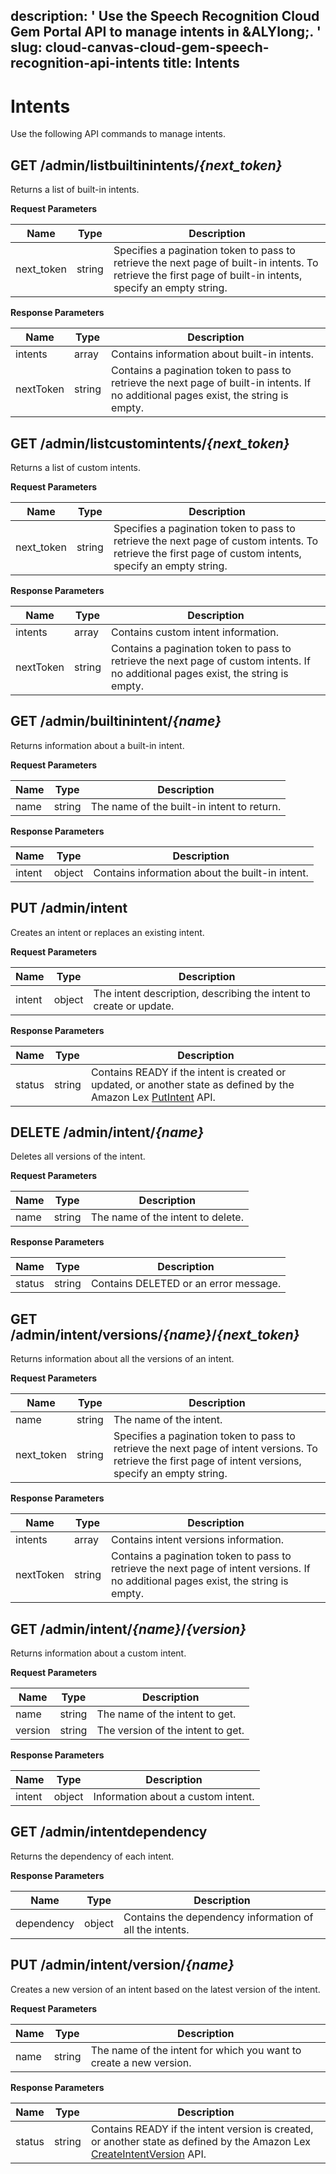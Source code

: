 description: ' Use the Speech Recognition Cloud Gem Portal API to manage intents in
  &ALYlong;. '
slug: cloud-canvas-cloud-gem-speech-recognition-api-intents
title: Intents
---
# Intents<a name="cloud-canvas-cloud-gem-speech-recognition-api-intents"></a>

Use the following API commands to manage intents\.

## GET /admin/listbuiltinintents/*\{next\_token\}*<a name="cloud-canvas-cloud-gem-speech-recognition-api-intents-get-adminlistbuiltinintentsnext-token"></a>

Returns a list of built\-in intents\.


**Request Parameters**  

| Name | Type | Description | 
| --- | --- | --- | 
| next\_token | string | Specifies a pagination token to pass to retrieve the next page of built\-in intents\. To retrieve the first page of built\-in intents, specify an empty string\. | 


**Response Parameters**  

| Name | Type | Description | 
| --- | --- | --- | 
| intents | array | Contains information about built\-in intents\. | 
| nextToken | string | Contains a pagination token to pass to retrieve the next page of built\-in intents\. If no additional pages exist, the string is empty\. | 

## GET /admin/listcustomintents/*\{next\_token\}*<a name="cloud-canvas-cloud-gem-speech-recognition-api-intents-get-adminlistcustomintentsnext-token"></a>

Returns a list of custom intents\.


**Request Parameters**  

| Name | Type | Description | 
| --- | --- | --- | 
| next\_token | string | Specifies a pagination token to pass to retrieve the next page of custom intents\. To retrieve the first page of custom intents, specify an empty string\. | 


**Response Parameters**  

| Name | Type | Description | 
| --- | --- | --- | 
| intents | array | Contains custom intent information\. | 
| nextToken | string | Contains a pagination token to pass to retrieve the next page of custom intents\. If no additional pages exist, the string is empty\. | 

## GET /admin/builtinintent/*\{name\}*<a name="cloud-canvas-cloud-gem-speech-recognition-api-get-adminbuiltinintentname"></a>

Returns information about a built\-in intent\.


**Request Parameters**  

| Name | Type | Description | 
| --- | --- | --- | 
| name | string | The name of the built\-in intent to return\. | 


**Response Parameters**  

| Name | Type | Description | 
| --- | --- | --- | 
| intent | object | Contains information about the built\-in intent\. | 

## PUT /admin/intent<a name="cloud-canvas-cloud-gem-speech-recognition-api-put-adminintent"></a>

Creates an intent or replaces an existing intent\.


**Request Parameters**  

| Name | Type | Description | 
| --- | --- | --- | 
| intent | object | The intent description, describing the intent to create or update\. | 


**Response Parameters**  

| Name | Type | Description | 
| --- | --- | --- | 
| status | string | Contains READY if the intent is created or updated, or another state as defined by the Amazon Lex [PutIntent](https://docs.aws.amazon.com/lex/latest/dg/API_PutIntent.html) API\. | 

## DELETE /admin/intent/*\{name\}*<a name="cloud-canvas-cloud-gem-speech-recognition-api-delete-adminintentname"></a>

Deletes all versions of the intent\.


**Request Parameters**  

| Name | Type | Description | 
| --- | --- | --- | 
| name | string | The name of the intent to delete\. | 


**Response Parameters**  

| Name | Type | Description | 
| --- | --- | --- | 
| status | string | Contains DELETED or an error message\. | 

## GET /admin/intent/versions/*\{name\}*/*\{next\_token\}*<a name="cloud-canvas-cloud-gem-speech-recognition-api-get-adminintentversionsnamenext-token"></a>

Returns information about all the versions of an intent\.


**Request Parameters**  

| Name | Type | Description | 
| --- | --- | --- | 
| name | string | The name of the intent\. | 
| next\_token | string | Specifies a pagination token to pass to retrieve the next page of intent versions\. To retrieve the first page of intent versions, specify an empty string\. | 


**Response Parameters**  

| Name | Type | Description | 
| --- | --- | --- | 
| intents | array | Contains intent versions information\. | 
| nextToken | string | Contains a pagination token to pass to retrieve the next page of intent versions\. If no additional pages exist, the string is empty\. | 

## GET /admin/intent/*\{name\}*/*\{version\}*<a name="cloud-canvas-cloud-gem-speech-recognition-api-get-adminintentnameversion"></a>

Returns information about a custom intent\.


**Request Parameters**  

| Name | Type | Description | 
| --- | --- | --- | 
| name | string | The name of the intent to get\. | 
| version | string | The version of the intent to get\. | 


**Response Parameters**  

| Name | Type | Description | 
| --- | --- | --- | 
| intent | object | Information about a custom intent\. | 

## GET /admin/intentdependency<a name="cloud-canvas-cloud-gem-speech-recognition-api-get-adminintentdependency"></a>

Returns the dependency of each intent\.


**Response Parameters**  

| Name | Type | Description | 
| --- | --- | --- | 
| dependency | object | Contains the dependency information of all the intents\. | 

## PUT /admin/intent/version/*\{name\}*<a name="cloud-canvas-cloud-gem-speech-recognition-api-put-adminintentversionname"></a>

Creates a new version of an intent based on the latest version of the intent\.


**Request Parameters**  

| Name | Type | Description | 
| --- | --- | --- | 
| name | string | The name of the intent for which you want to create a new version\. | 


**Response Parameters**  

| Name | Type | Description | 
| --- | --- | --- | 
| status | string | Contains READY if the intent version is created, or another state as defined by the Amazon Lex [CreateIntentVersion](https://docs.aws.amazon.com/lex/latest/dg/API_CreateIntentVersion.html) API\. | 